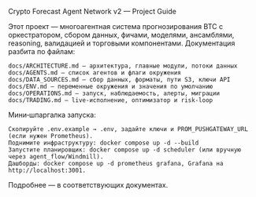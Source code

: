 Crypto Forecast Agent Network v2 — Project Guide

Этот проект — многоагентная система прогнозирования BTC с оркестратором, сбором данных, фичами, моделями, ансамблями, reasoning, валидацией и торговыми компонентами. Документация разбита по файлам:

    docs/ARCHITECTURE.md — архитектура, главные модули, потоки данных
    docs/AGENTS.md — список агентов и флаги окружения
    docs/DATA_SOURCES.md — сбор данных, форматы, пути S3, ключи API
    docs/ENV.md — переменные окружения и значения по умолчанию
    docs/OPERATIONS.md — запуск, наблюдаемость, алерты, миграции
    docs/TRADING.md — live‑исполнение, оптимизатор и risk‑loop

Мини‑шпаргалка запуска:

    Скопируйте .env.example → .env, задайте ключи и PROM_PUSHGATEWAY_URL (если нужен Prometheus).
    Поднимите инфраструктуру: docker compose up -d --build
    Запустите планировщик: docker compose up -d scheduler (или вручную через agent_flow/Windmill).
    Дашборды: docker compose up -d prometheus grafana, Grafana на http://localhost:3001.

Подробнее — в соответствующих документах.
